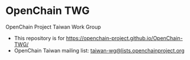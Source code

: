 # OpenChain TWG
OpenChain Project Taiwan Work Group

* This repository is for https://openchain-project.github.io/OpenChain-TWG/
* OpenChain Taiwan mailing list: <taiwan-wg@lists.openchainproject.org>
